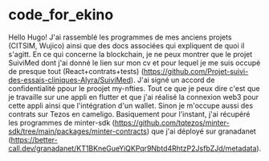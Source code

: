 # code_for_ekino

Hello Hugo!
J'ai rassemblé les programmes de mes anciens projets (CITSIM, Wujico) ainsi que des docs associées qui expliquent de quoi il s'agitt. 
En ce qui concerne la blockchain, je ne peux montrer que le projet SuiviMed dont j'ai donné le lien sur mon cv et pour 
lequel je me suis occupé de presque tout (React+contrats+tests) (https://github.com/Projet-suivi-des-essais-cliniques-Alyra/SuiviMed).
J'ai signé un accord de confidentialité ppour le proojet my-nfties. Tout ce que je peux dire c'est que je travaille sur
une appli en flutter et que j'ai réalisé la connexion web3 pour cette appli ainsi que l'intégration d'un wallet. 
Sinon je m'occupe aussi des contrats sur Tezos en cameligo. Basiquement pour l'instant, j'ai récupéré les programmes
de minter-sdk (https://github.com/tqtezos/minter-sdk/tree/main/packages/minter-contracts) 
que j'ai déployé sur granadanet (https://better-call.dev/granadanet/KT1BKneGueYiQKPqr9Nbtd4RhtzP2JsfbZJd/metadata).
